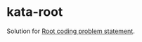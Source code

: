 # kata-root

Solution for [Root coding problem statement](https://gist.githubusercontent.com/dan-manges/1e1854d0704cb9132b74/raw/cb3370dad0042e5a3e96ef67489e15d1071a3a7a/Root.md).
